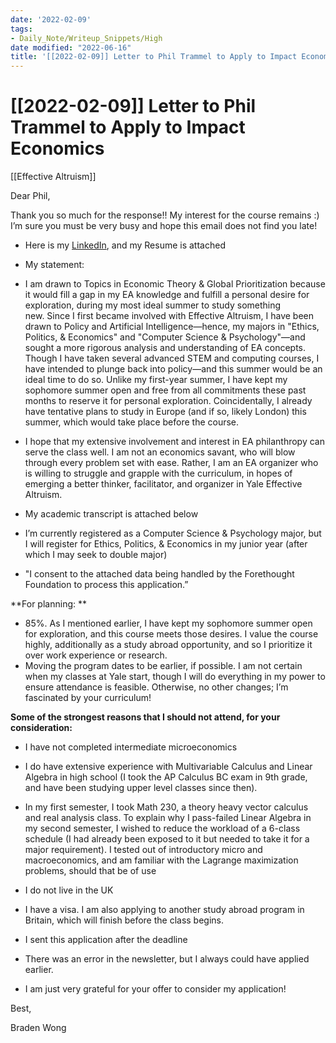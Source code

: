 ```yaml
---
date: '2022-02-09'
tags:
- Daily_Note/Writeup_Snippets/High
date modified: "2022-06-16"
title: '[[2022-02-09]] Letter to Phil Trammel to Apply to Impact Economics'
---
```


# [[2022-02-09]] Letter to Phil Trammel to Apply to Impact Economics
[[Effective Altruism]]

Dear Phil,

Thank you so much for the response!! My interest for the course remains :) I’m sure you must be very busy and hope this email does not find you late!

- Here is my [LinkedIn](https://www.linkedin.com/in/braden-wong/), and my Resume is attached
- My statement:

- I am drawn to Topics in Economic Theory & Global Prioritization because it would fill a gap in my EA knowledge and fulfill a personal desire for exploration, during my most ideal summer to study something new. Since I first became involved with Effective Altruism, I have been drawn to Policy and Artificial Intelligence—hence, my majors in "Ethics, Politics, & Economics" and "Computer Science & Psychology"—and sought a more rigorous analysis and understanding of EA concepts. Though I have taken several advanced STEM and computing courses, I have intended to plunge back into policy—and this summer would be an ideal time to do so. Unlike my first-year summer, I have kept my sophomore summer open and free from all commitments these past months to reserve it for personal exploration. Coincidentally, I already have tentative plans to study in Europe (and if so, likely London) this summer, which would take place before the course.
- I hope that my extensive involvement and interest in EA philanthropy can serve the class well. I am not an economics savant, who will blow through every problem set with ease. Rather, I am an EA organizer who is willing to struggle and grapple with the curriculum, in hopes of emerging a better thinker, facilitator, and organizer in Yale Effective Altruism.

- My academic transcript is attached below

- I’m currently registered as a Computer Science & Psychology major, but I will register for Ethics, Politics, & Economics in my junior year (after which I may seek to double major)

- "I consent to the attached data being handled by the Forethought Foundation to process this application.”

**For planning:
**

- 85%. As I mentioned earlier, I have kept my sophomore summer open for exploration, and this course meets those desires. I value the course highly, additionally as a study abroad opportunity, and so I prioritize it over work experience or research.
- Moving the program dates to be earlier, if possible. I am not certain when my classes at Yale start, though I will do everything in my power to ensure attendance is feasible. Otherwise, no other changes; I’m fascinated by your curriculum!

**Some of the strongest reasons that I should not attend, for your consideration:**

- I have not completed intermediate microeconomics

- I do have extensive experience with Multivariable Calculus and Linear Algebra in high school (I took the AP Calculus BC exam in 9th grade, and have been studying upper level classes since then).
- In my first semester, I took Math 230, a theory heavy vector calculus and real analysis class. To explain why I pass-failed Linear Algebra in my second semester, I wished to reduce the workload of a 6-class schedule (I had already been exposed to it but needed to take it for a major requirement). I tested out of introductory micro and macroeconomics, and am familiar with the Lagrange maximization problems, should that be of use

- I do not live in the UK

- I have a visa. I am also applying to another study abroad program in Britain, which will finish before the class begins.

- I sent this application after the deadline

- There was an error in the newsletter, but I always could have applied earlier.
- I am just very grateful for your offer to consider my application!

Best,

Braden Wong

